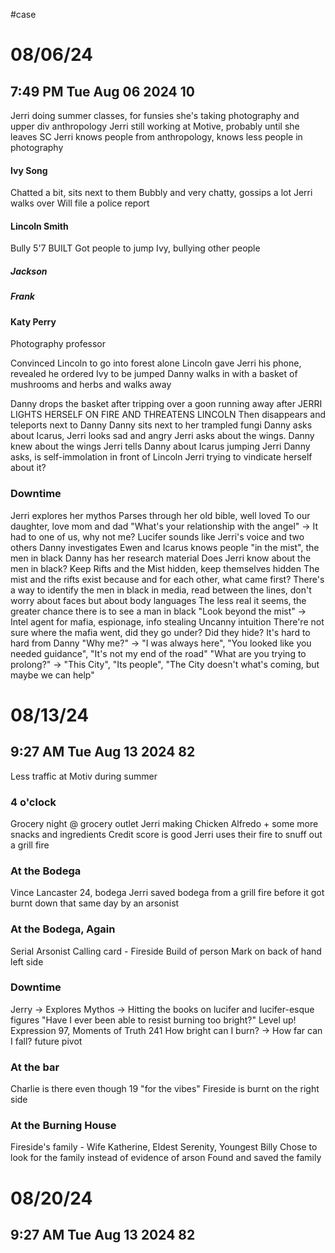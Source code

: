 #case
# 08/06/24
## 7:49 PM Tue Aug 06 2024 10

Jerri doing summer classes, for funsies she's taking photography and upper div anthropology
Jerri still working at Motive, probably until she leaves SC
Jerri knows people from anthropology, knows less people in photography

#### Ivy Song
Chatted a bit, sits next to them
Bubbly and very chatty, gossips a lot
Jerri walks over
Will file a police report
#### Lincoln Smith
Bully
5'7 BUILT
Got people to jump Ivy, bullying other people
##### Jackson
##### Frank
#### Katy Perry
Photography professor


Convinced Lincoln to go into forest alone
Lincoln gave Jerri his phone, revealed he ordered Ivy to be jumped
Danny walks in with a basket of mushrooms and herbs and walks away

Danny drops the basket after tripping over a goon running away after
JERRI LIGHTS HERSELF ON FIRE AND THREATENS LINCOLN
Then disappears and teleports next to Danny
Danny sits next to her trampled fungi
Danny asks about Icarus, Jerri looks sad and angry
Jerri asks about the wings. Danny knew about the wings
Jerri tells Danny about Icarus jumping Jerri
Danny asks, is self-immolation in front of Lincoln Jerri trying to vindicate herself about it?

### Downtime
Jerri explores her mythos
	Parses through her old bible, well loved
	To our daughter, love mom and dad
	"What's your relationship with the angel" -> It had to one of us, why not me?
	Lucifer sounds like Jerri's voice and two others
Danny investigates
	Ewen and Icarus knows people "in the mist", the men in black
	Danny has her research material
	Does Jerri know about the men in black?
	Keep Rifts and the Mist hidden, keep themselves hidden
	The mist and the rifts exist because and for each other, what came first?
	There's a way to identify the men in black in media, read between the lines, don't worry about faces but about body languages
	The less real it seems, the greater chance there is to see a man in black
	"Look beyond the mist" -> 
		Intel agent for mafia, espionage, info stealing
		Uncanny intuition
		There're not sure where the mafia went, did they go under? Did they hide?
		It's hard to hard from Danny
		"Why me?" -> "I was always here", "You looked like you needed guidance", "It's not my end of the road"
		"What are you trying to prolong?" -> "This City", "Its people", "The City doesn't what's coming, but maybe we can help"

# 08/13/24
## 9:27 AM Tue Aug 13 2024 82

Less traffic at Motiv during summer
### 4 o'clock
Grocery night @ grocery outlet
	Jerri making Chicken Alfredo + some more snacks and ingredients
Credit score is good
Jerri uses their fire to snuff out a grill fire

### At the Bodega
Vince Lancaster
24, bodega
Jerri saved bodega from a grill fire before it got burnt down that same day by an arsonist

### At the Bodega, Again
Serial Arsonist
Calling card - Fireside
Build of person
Mark on back of hand left side

### Downtime
Jerry -> Explores Mythos -> Hitting the books on lucifer and lucifer-esque figures
	"Have I ever been able to resist burning too bright?"
	Level up! Expression 97, Moments of Truth 241 
	How bright can I burn? -> How far can I fall? future pivot

### At the bar
Charlie is there even though 19 "for the vibes"
Fireside is burnt on the right side

### At the Burning House
Fireside's family - Wife Katherine, Eldest Serenity, Youngest Billy
Chose to look for the family instead of evidence of arson
Found and saved the family

# 08/20/24
## 9:27 AM Tue Aug 13 2024 82